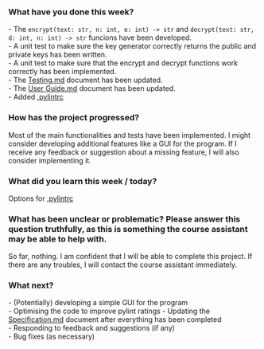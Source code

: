 ### What have you done this week?  
\- The `encrypt(text: str, n: int, e: int) -> str` and `decrypt(text: str, d: int, n: int) -> str` funcions have been developed.  
\- A unit test to make sure the key generator correctly returns the public and private keys has been written.  
\- A unit test to make sure that the encrypt and decrypt functions work correctly has been implemented.  
\- The [Testing.md](./Testing.md) document has been updated.  
\- The [User Guide.md](./User%20Guide.md) document has been updated.  
\- Added [.pylintrc](./.pylintrc)  

### How has the project progressed?
Most of the main functionalities and tests have been implemented. I might consider developing additional features like a GUI for the program. If I receive any feedback or suggestion about a missing feature, I will also consider implementing it.

### What did you learn this week / today?  
Options for [.pylintrc](./.pylintrc)

### What has been unclear or problematic? Please answer this question truthfully, as this is something the course assistant may be able to help with.

So far, nothing. I am confident that I will be able to complete this project. If there are any troubles, I will contact the course assistant immediately.

### What next?
\- (Potentially) developing a simple GUI for the program  
\- Optimising the code to improve pylint ratings
\- Updating the [Specification.md](./Specification.md) document after everything has been completed  
\- Responding to feedback and suggestions (if any)  
\- Bug fixes (as necessary)  
